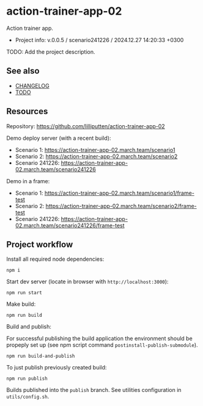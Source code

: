 <!--
@since 2024.06.05, 23:18
@changed 2024.06.05, 23:18
-->

# action-trainer-app-02

Action trainer app.

- Project info: v.0.0.5 / scenario241226 / 2024.12.27 14:20:33 +0300

TODO: Add the project description.

## See also

- [CHANGELOG](CHANGELOG.md)
- [TODO](TODO.md)

## Resources

Repository: https://github.com/lilliputten/action-trainer-app-02

Demo deploy server (with a recent build):

- Scenario 1: https://action-trainer-app-02.march.team/scenario1
- Scenario 2: https://action-trainer-app-02.march.team/scenario2
- Scenario 241226: https://action-trainer-app-02.march.team/scenario241226

Demo in a frame:

- Scenario 1: https://action-trainer-app-02.march.team/scenario1/frame-test
- Scenario 2: https://action-trainer-app-02.march.team/scenario2/frame-test
- Scenario 241226: https://action-trainer-app-02.march.team/scenario241226/frame-test

## Project workflow

Install all required node dependencies:

```
npm i
```

Start dev server (locate in browser with `http://localhost:3000`):

```
npm run start
```

Make build:

```
npm run build
```

Build and publish:

For successful publishing the build application the environment should be
propeply set up (see npm script command `postinstall-publish-submodule`).

```
npm run build-and-publish
```

To just publish previously created build:

```
npm run publish
```

Builds published into the `publish` branch. See utilities configuration in
`utils/config.sh`.
